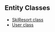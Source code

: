 ## Entity Classes 

+ [SkiResort class](https://github.com/Quentin-D-NM/ski-america/blob/master/app/src/main/java/com/queuedye/skiamerica/model/entity/SkiResort.java)
+ [User class](https://github.com/Quentin-D-NM/ski-america/blob/master/app/src/main/java/com/queuedye/skiamerica/model/entity/User.java)